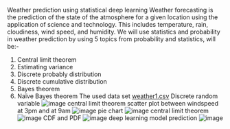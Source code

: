 Weather prediction using statistical deep learning 
Weather forecasting is the prediction of the state of the atmosphere for a given location using the application of science and technology.
This includes temperature, rain, cloudiness, wind speed, and humidity.
We will use statistics and probability in weather prediction by using 5 topics from probability and statistics, will be:-
1. Central limit theorem
2. Estimating variance
3. Discrete probably distribution
4. Discrete cumulative distribution
5. Bayes theorem
6. Naïve Bayes theorem
The used data set [weather1.csv](https://github.com/PinkRolex/weather-prediction/files/11042987/weather1.csv)
Discrete random variable
![image](https://user-images.githubusercontent.com/98608497/226989649-13cae7f7-0ead-4338-a826-8b0c4b0f17a6.png)
central limit theorem
scatter plot between windspeed at 3pm and at 9am
![image](https://user-images.githubusercontent.com/98608497/226990099-cecf566b-dd05-4f7b-a45b-7450ab142945.png)
pie chart 
![image](https://user-images.githubusercontent.com/98608497/226990198-4162547e-8d3f-4380-9577-cb94ebaa33b3.png)
central limit theorem 
![image](https://user-images.githubusercontent.com/98608497/226990310-38b16bed-aa8a-438c-afa0-5fd94872440b.png)
CDF and PDF 
![image](https://user-images.githubusercontent.com/98608497/226990401-32385ae9-ac62-4887-9df3-4e7278689e4d.png)
deep learning model prediction 
![image](https://user-images.githubusercontent.com/98608497/226990552-9ba496b5-242c-4ec8-bbe3-4c36275a8a97.png)
